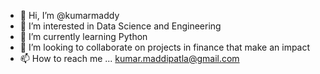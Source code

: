 - 👋 Hi, I’m @kumarmaddy
- 👀 I’m interested in Data Science and Engineering
- 🌱 I’m currently learning Python
- 💞️ I’m looking to collaborate on projects in finance that make an impact
- 📫 How to reach me ... kumar.maddipatla@gmail.com

<!---
kumarmaddy/kumarmaddy is a ✨ special ✨ repository because its `README.md` (this file) appears on your GitHub profile.
You can click the Preview link to take a look at your changes.
--->
